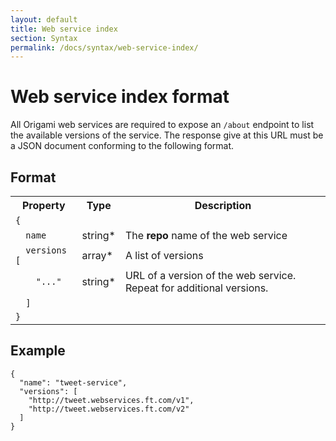 ```yaml
---
layout: default
title: Web service index
section: Syntax
permalink: /docs/syntax/web-service-index/
---
```


# Web service index format

All Origami web services are required to expose an `/about` endpoint to list the available versions of the service.  The response give at this URL must be a JSON document conforming to the following format.

## Format

<table class='table'>
<tr>
	<th>Property</th>
	<th>Type</th>
	<th>Description</th>
</tr><tr>
	<td><code>{</code></td>
	<td></td>
	<td></td>
</tr><tr>
	<td><code>&nbsp;&nbsp;name</code></td>
	<td>string*</td>
	<td>The <b>repo</b> name of the web service</td>
</tr><tr>
	<td><code>&nbsp;&nbsp;versions [</code></td>
	<td>array*</td>
	<td>A list of versions</td>
</tr><tr>
	<td><code>&nbsp;&nbsp;&nbsp;&nbsp;"..."</code></td>
	<td>string*</td>
	<td>URL of a version of the web service.  Repeat for additional versions.</td>
</tr><tr>
	<td><code>&nbsp;&nbsp;]</code></td>
	<td></td>
	<td></td>
</tr><tr>
	<td><code>}</code></td>
	<td></td>
	<td></td>
</tr>
</table>

## Example

<?prettify linenums=1?>
	{
	  "name": "tweet-service",
	  "versions": [
	    "http://tweet.webservices.ft.com/v1",
	    "http://tweet.webservices.ft.com/v2"
	  ]
	}
